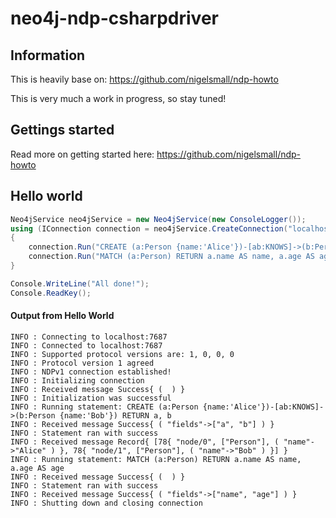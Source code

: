 # neo4j-ndp-csharpdriver

## Information
This is heavily base on: https://github.com/nigelsmall/ndp-howto 

This is very much a work in progress, so stay tuned!

## Gettings started
Read more on getting started here: https://github.com/nigelsmall/ndp-howto 

## Hello world
```C#
Neo4jService neo4jService = new Neo4jService(new ConsoleLogger());
using (IConnection connection = neo4jService.CreateConnection("localhost", 7687))
{
    connection.Run("CREATE (a:Person {name:'Alice'})-[ab:KNOWS]->(b:Person {name:'Bob'}) RETURN a, b");
    connection.Run("MATCH (a:Person) RETURN a.name AS name, a.age AS age");
}

Console.WriteLine("All done!");
Console.ReadKey();
```
#### Output from Hello World
```
INFO : Connecting to localhost:7687
INFO : Connected to localhost:7687
INFO : Supported protocol versions are: 1, 0, 0, 0
INFO : Protocol version 1 agreed
INFO : NDPv1 connection established!
INFO : Initializing connection
INFO : Received message Success{ (  ) }
INFO : Initialization was successful
INFO : Running statement: CREATE (a:Person {name:'Alice'})-[ab:KNOWS]->(b:Person {name:'Bob'}) RETURN a, b
INFO : Received message Success{ ( "fields"->["a", "b"] ) }
INFO : Statement ran with success
INFO : Received message Record{ [78{ "node/0", ["Person"], ( "name"->"Alice" ) }, 78{ "node/1", ["Person"], ( "name"->"Bob" ) }] }
INFO : Running statement: MATCH (a:Person) RETURN a.name AS name, a.age AS age
INFO : Received message Success{ (  ) }
INFO : Statement ran with success
INFO : Received message Success{ ( "fields"->["name", "age"] ) }
INFO : Shutting down and closing connection

```
